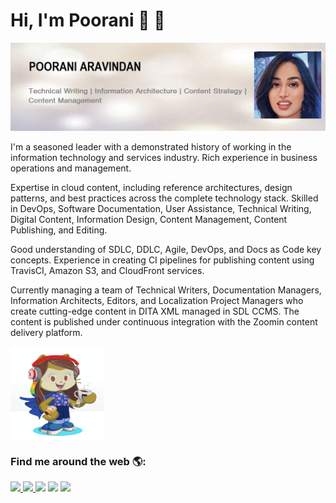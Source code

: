 # Hi, I'm Poorani 👋 👩

<img src="https://github.com/pooraniarvind/pooraniarvind.github.io/blob/master/images/new-banner.jpg" alt="banner that says Poorani Aravindan - Technical Writing | Information Architecture | Content Strategy | Content Management alongside a cartoon illustration of Poorani">

I'm a seasoned leader with a demonstrated history of working in the information technology and services industry. Rich experience in business operations and management.

Expertise in cloud content, including reference architectures, design patterns, and best practices across the complete technology stack. Skilled in DevOps, Software Documentation, User Assistance, Technical Writing, Digital Content, Information Design, Content Management, Content Publishing, and Editing.

Good understanding of SDLC, DDLC, Agile, DevOps, and Docs as Code key concepts. Experience in creating CI pipelines for publishing content using TravisCI, Amazon S3, and CloudFront services.

Currently managing a team of Technical Writers, Documentation Managers, Information Architects, Editors, and Localization Project Managers who create cutting-edge content in DITA XML managed in SDL CCMS. The content is published under continuous integration with the Zoomin content delivery platform.

<img align="center" width="150" height="150" src="https://github.com/pooraniarvind/pooraniarvind.github.io/blob/master/images/poorani-rotating.gif?raw=true">
<br>

### Find me around the web 🌎:

<a href="https://www.linkedin.com/in/pooraniaravindan/" target="_blank"> <img src="https://img.shields.io/badge/linkedin-%230077B5.svg?style=for-the-badge&logo=linkedin)?raw=true"> </a> 
<a href="https://www.pooraniarvind.com/jekyll/update/2022/05/12/welcome-to-jekyll.html" target="_blank"> <img src="https://img.shields.io/badge/website-000000?style=for-the-badge&logo=About.me&logoColor=white)?raw=true"> </a> 
[![](https://img.shields.io/badge/twitter-1ED760?style=for-the-badge&logo=twitter&logoColor=white)](https://twitter.com/pooraniarvind)
[![](https://img.shields.io/badge/Gmail-D14836?style=for-the-badge&logo=gmail&logoColor=white)](mailto:pooraniarvind@gmail.com)
[![](https://img.shields.io/badge/Telegram-2CA5E0?style=for-the-badge&logo=telegram&logoColor=white)](https://t.me/pooraniarvind)
